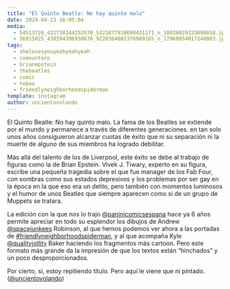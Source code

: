 ```yaml
---
title: "El Quinto Beatle: No hay quinto malo"
date: 2019-04-13 16:05:04
media: 
  - 54513726_431738344253570_5321877910690431171_n_18038029333096018.jpg
  - 56915025_438394396930676_9220364082376909165_n_17960954017248003.jpg
tags: 
  - shelovesyouyeahyeahyeah
  - comountoro
  - brianepstein
  - thebeatles
  - comic
  - tebeo
  - friendlyneighborhoodspiderman
template: instagram
author: uncientovolando
---
```


El Quinto Beatle: No hay quinto malo. 
La fama de los Beatles se extiende por el mundo y permanece a través de diferentes generaciones. en tan solo unos años consiguieron alcanzar cuotas de éxito que ni su separación ni la muerte de alguno de sus miembros ha logrado debilitar.

Más allá del talento de los de Liverpool, este éxito se debe al trabajo de figuras como la de Brian Epstein. Vivek J. Tiwary, experto en su figura, escribe una pequeña tragedia sobre el que fue manager de los Fab Four, con sombras como sus estados depresivos y los problemas por ser gay en la época en la que eso era un delito, pero también con momentos luminosos y el humor de unos Beatles que siempre aparecen como si de un grupo de Muppets se tratara.

La edición con la que nos lo trajo [@paninicomicsespana](https://instagram.com/paninicomicsespana) hace ya 6 años permite apreciar en todo su esplendor los dibujos de Andrew [@spacejunkees](https://instagram.com/spacejunkees) Robinson, al que hemos podemos ver ahora a las portadas de [#friendlyneighborhoodspiderman](/tags/friendlyneighborhoodspiderman), y  al que acompaña Kyle [@qualityjollity](https://instagram.com/qualityjollity) Baker haciendo los fragmentos más cartoon. Pero este formato más grande da la impresión de que los textos están “hinchados” y un poco desproporcionados.

Por cierto, sí, estoy repitiendo título. Pero aquí le viene que ni pintado. ([@uncientovolando](https://instagram.com/uncientovolando))
